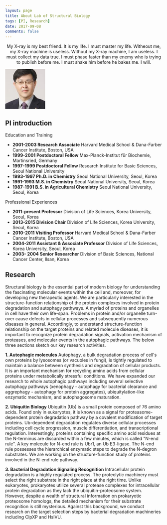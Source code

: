 ```yaml
---
layout: page
title: About Lab of Structural Biology
tags: [PI, Research]
date: 2017-09-08
comments: false
---
```

    
<center>My X-ray is my best friend. It is my life. I must master my life. Witheout me, my X-ray machine is useless. Without my X-ray machine, I am useless. I must collect my data true. I must phase faster than my enemy who is trying to publish before me. I must shake him before he bakes me. I will.</center>

![ex_screenshot](./assets/img/prof.jpg)

## PI introduction
Education and Training
* __2001-2003 Research Associate__
  Harvard Medical School & Dana-Farber Cancer Institute, Boston, USA
* __1999-2001 Postdoctoral Fellow__
  Max-Planck-Institut für Biochemie, Martinsried, Germany
* __1997-1999 Postdoctoral Fellow__
  Research Institute for Basic Sciences, Seoul National University
* __1993-1997 Ph.D. in Chemistry__
  Seoul National University, Seoul, Korea
* __1991-1993 M.S. in Chemistry__
  Seoul National University, Seoul, Korea
* __1987-1991 B.S. in Agricultural Chemistry__
  Seoul National University, Seoul, Korea

Professional Experiences
* __2011-present Professor__
  Division of Life Sciences, Korea University, Seoul, Korea
* __2013-2015 Division Chair__
  Division of Life Sciences, Korea University, Seoul, Korea
* __2010-2011 Visiting Professor__
  Harvard Medical School & Dana-Farber Cancer Institute, Boston, USA
* __2004-2011 Assistant & Associate Professor__
  Division of Life Sciences, Korea University, Seoul, Korea
* __2003- 2004 Senior Researcher__
  Division of Basic Sciences, National Cancer Center, Ilsan, Korea

## Research
Structural biology is the essential part of modern biology for understanding the fascinating molecular events within the cell and, moreover, for developing new therapeutic agents. We are particularly interested in the structure-function relationship of the protein complexes involved in protein degradation and autophagy pathways. A myriad of proteins and organelles in cell have their own life-span. Problems in protein and/or organelle turn-over cause defects in cellular processes and subsequently numerous diseases in general. Accordingly, to understand structure-function relationship on the target proteins and related molecule diseases, it is important to recognize protein degradation signals, activation mechanism of proteases, and molecular events in the autophagic pathways. The below three sections sketch our key research activities.

__1. Autophagic molecules__
    Autophagy, a bulk degradation process of cell's own proteins by lysosomes (or vacuoles in fungi), is tightly regulated to maintain a balance between synthesis and degradation of cellular products. It is an important mechanism for recycling amino acids from cellular proteins under metabolically stressful conditions. We have expanded our research to whole autophagic pathways including several selective autophagy pathways (xenophagy - autophagy for bacterial clearance and aggrephagy - autophagy for protein aggregates), ubiquitylation-like enzymatic mechanism, and autophagosome maturation.

__2. Ubiquitin Biology__
    Ubiquitin (Ub) is a small protein composed of 76 amino acids. Found only in eukaryotes, it is known as a signal for proteasome-dependent protein degradation pathway by a covalent modification of target proteins. Ub-dependent degradation regulates diverse cellular processes including cell cycle progression, muscle differentiation, and transcriptional regulation. Interestingly, proteins containing specific amino acid residues at the N-terminus are discarded within a few minutes, which is called "N-end rule". A key molecule for N-end rule is Ubr1, an Ub E3-ligase. The N-end rule possesses the hierarchical enzymatic steps to degrade the N-degron substrates. We are working on the structure-function study of proteins involved in the N-end rule pathway.

__3. Bacterial Degradation Signaling Recognition__
    Intracellular protein degradation is a highly regulated process. The proteolytic machinery must select the right substrate in the right place at the right time. Unlike eukaryotes, prokaryotes utilize several protease complexes for intracellular protein degradation as they lack the ubiquitin-proteosome system. However, despite a wealth of structural information on prokaryotic proteosome homologs, the detailed mechanism for their substrate recognition is still mysterious. Against this background, we conduct research on the target selection steps by bacterial degradation machineries including ClpXP and HslVU.

